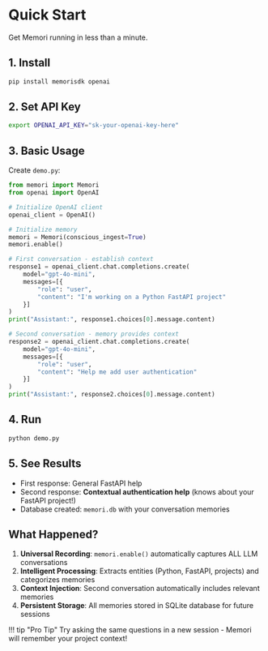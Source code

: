 # Quick Start

Get Memori running in less than a minute.

## 1. Install

```bash
pip install memorisdk openai
```

## 2. Set API Key

```bash
export OPENAI_API_KEY="sk-your-openai-key-here"
```

## 3. Basic Usage

Create `demo.py`:

```python
from memori import Memori
from openai import OpenAI

# Initialize OpenAI client
openai_client = OpenAI()

# Initialize memory
memori = Memori(conscious_ingest=True)
memori.enable()

# First conversation - establish context
response1 = openai_client.chat.completions.create(
    model="gpt-4o-mini",
    messages=[{
        "role": "user", 
        "content": "I'm working on a Python FastAPI project"
    }]
)
print("Assistant:", response1.choices[0].message.content)

# Second conversation - memory provides context  
response2 = openai_client.chat.completions.create(
    model="gpt-4o-mini", 
    messages=[{
        "role": "user",
        "content": "Help me add user authentication"
    }]
)
print("Assistant:", response2.choices[0].message.content)
```

## 4. Run

```bash
python demo.py
```

## 5. See Results

- First response: General FastAPI help
- Second response: **Contextual authentication help** (knows about your FastAPI project!)
- Database created: `memori.db` with your conversation memories

## What Happened?

1. **Universal Recording**: `memori.enable()` automatically captures ALL LLM conversations
2. **Intelligent Processing**: Extracts entities (Python, FastAPI, projects) and categorizes memories
3. **Context Injection**: Second conversation automatically includes relevant memories
4. **Persistent Storage**: All memories stored in SQLite database for future sessions

!!! tip "Pro Tip"
    Try asking the same questions in a new session - Memori will remember your project context!